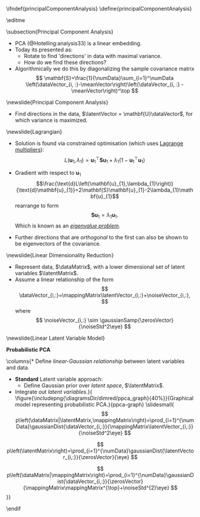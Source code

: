 \ifndef{principalComponentAnalysis}
\define{principalComponentAnalysis}

\editme

\subsection{Principal Component Analysis}

* PCA (@Hotelling:analysis33) is a linear embedding.
* Today its presented as:
  * Rotate to find 'directions' in data with maximal variance.
  * How do we find these directions?
* Algorithmically we do this by diagonalizing the sample covariance matrix 
  $$
  \mathbf{S}=\frac{1}{\numData}\sum_{i=1}^\numData \left(\dataVector_{i, :}-\meanVector\right)\left(\dataVector_{i, :} - \meanVector\right)^\top
  $$

\newslide{Principal Component Analysis}

* Find directions in the data, $\latentVector = \mathbf{U}\dataVector$, for which variance is maximized.

\newslide{Lagrangian}

* Solution is found via constrained optimisation (which uses [Lagrange multipliers](https://en.wikipedia.org/wiki/Lagrange_multiplier)):
  $$
  L\left(\mathbf{u}_{1},\lambda_{1}\right)=\mathbf{u}_{1}^{\top}\mathbf{S}\mathbf{u}_{1}+\lambda_{1}\left(1-\mathbf{u}_{1}^{\top}\mathbf{u}_{1}\right)
  $$

* Gradient with respect to $\mathbf{u}_{1}$
  $$\frac{\text{d}L\left(\mathbf{u}_{1},\lambda_{1}\right)}{\text{d}\mathbf{u}_{1}}=2\mathbf{S}\mathbf{u}_{1}-2\lambda_{1}\mathbf{u}_{1}$$
  rearrange to form
  $$\mathbf{S}\mathbf{u}_{1}=\lambda_{1}\mathbf{u}_{1}.$$
  Which is known as an [*eigenvalue problem*](https://en.wikipedia.org/wiki/Eigenvalues_and_eigenvectors).
* Further directions that are *orthogonal* to the first can also be shown to be eigenvectors of the covariance.

\newslide{Linear Dimensionality Reduction}

* Represent data, $\dataMatrix$, with a lower dimensional set of latent variables $\latentMatrix$.
* Assume a linear relationship of the form
  $$
  \dataVector_{i,:}=\mappingMatrix\latentVector_{i,:}+\noiseVector_{i,:},
  $$
  where
  $$
  \noiseVector_{i,:} \sim \gaussianSamp{\zerosVector}{\noiseStd^2\eye}
  $$

\newslide{Linear Latent Variable Model}

**Probabilistic PCA**

\columns{* Define *linear-Gaussian relationship* between latent variables and data.
* **Standard** Latent variable approach:
  * Define Gaussian prior over *latent space*, $\latentMatrix$.
* Integrate out *latent variables*.}{
\figure{\includepng{\diagramsDir/dimred/ppca_graph}{40%}}{Graphical model representing probabilistic PCA.}{ppca-graph}
\slidesmall{
$$
p\left(\dataMatrix|\latentMatrix,\mappingMatrix\right)=\prod_{i=1}^{\numData}\gaussianDist{\dataVector_{i,:}}{\mappingMatrix\latentVector_{i,:}}{\noiseStd^2\eye}
$$

$$
p\left(\latentMatrix\right)=\prod_{i=1}^{\numData}\gaussianDist{\latentVector_{i,:}}{\zerosVector}{\eye}
$$

$$
p\left(\dataMatrix|\mappingMatrix\right)=\prod_{i=1}^{\numData}\gaussianDist{\dataVector_{i,:}}{\zerosVector}{\mappingMatrix\mappingMatrix^{\top}+\noiseStd^{2}\eye}
$$}}

\endif
